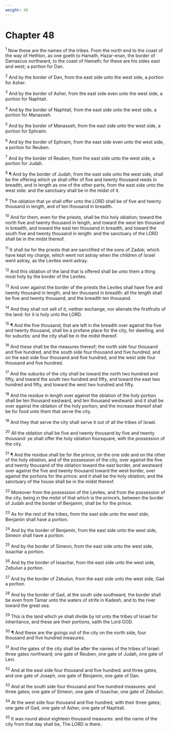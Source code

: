 ```yaml
---
weight: 48
---
```


# Chapter 48

<sup>1</sup> Now these are the names of the tribes. From the north end to the coast of the way of Hethlon, as one goeth to Hamath, Hazar-enan, the border of Damascus northward, to the coast of Hamath; for these are his sides east and west; a portion for Dan. 

<sup>2</sup> And by the border of Dan, from the east side unto the west side, a portion for Asher. 

<sup>3</sup> And by the border of Asher, from the east side even unto the west side, a portion for Naphtali. 

<sup>4</sup> And by the border of Naphtali, from the east side unto the west side, a portion for Manasseh. 

<sup>5</sup> And by the border of Manasseh, from the east side unto the west side, a portion for Ephraim. 

<sup>6</sup> And by the border of Ephraim, from the east side even unto the west side, a portion for Reuben. 

<sup>7</sup> And by the border of Reuben, from the east side unto the west side, a portion for Judah. 

<sup>8</sup> ¶ And by the border of Judah, from the east side unto the west side, shall be the offering which ye shall offer of five and twenty thousand reeds in breadth, and in length as one of the other parts, from the east side unto the west side: and the sanctuary shall be in the midst of it. 

<sup>9</sup> The oblation that ye shall offer unto the LORD shall be of five and twenty thousand in length, and of ten thousand in breadth. 

<sup>10</sup> And for them, even for the priests, shall be this holy oblation; toward the north five and twenty thousand in length, and toward the west ten thousand in breadth, and toward the east ten thousand in breadth, and toward the south five and twenty thousand in length: and the sanctuary of the LORD shall be in the midst thereof. 

<sup>11</sup> It shall be for the priests that are sanctified of the sons of Zadok; which have kept my charge, which went not astray when the children of Israel went astray, as the Levites went astray. 

<sup>12</sup> And this oblation of the land that is offered shall be unto them a thing most holy by the border of the Levites. 

<sup>13</sup> And over against the border of the priests the Levites shall have five and twenty thousand in length, and ten thousand in breadth: all the length shall be five and twenty thousand, and the breadth ten thousand. 

<sup>14</sup> And they shall not sell of it, neither exchange, nor alienate the firstfruits of the land: for it is holy unto the LORD. 

<sup>15</sup> ¶ And the five thousand, that are left in the breadth over against the five and twenty thousand, shall be a profane place for the city, for dwelling, and for suburbs: and the city shall be in the midst thereof. 

<sup>16</sup> And these shall be the measures thereof; the north side four thousand and five hundred, and the south side four thousand and five hundred, and on the east side four thousand and five hundred, and the west side four thousand and five hundred. 

<sup>17</sup> And the suburbs of the city shall be toward the north two hundred and fifty, and toward the south two hundred and fifty, and toward the east two hundred and fifty, and toward the west two hundred and fifty. 

<sup>18</sup> And the residue in length over against the oblation of the holy portion shall be ten thousand eastward, and ten thousand westward: and it shall be over against the oblation of the holy portion; and the increase thereof shall be for food unto them that serve the city. 

<sup>19</sup> And they that serve the city shall serve it out of all the tribes of Israel. 

<sup>20</sup> All the oblation shall be five and twenty thousand by five and twenty thousand: ye shall offer the holy oblation foursquare, with the possession of the city. 

<sup>21</sup> ¶ And the residue shall be for the prince, on the one side and on the other of the holy oblation, and of the possession of the city, over against the five and twenty thousand of the oblation toward the east border, and westward over against the five and twenty thousand toward the west border, over against the portions for the prince: and it shall be the holy oblation; and the sanctuary of the house shall be in the midst thereof. 

<sup>22</sup> Moreover from the possession of the Levites, and from the possession of the city, being in the midst of that which is the prince’s, between the border of Judah and the border of Benjamin, shall be for the prince. 

<sup>23</sup> As for the rest of the tribes, from the east side unto the west side, Benjamin shall have a portion. 

<sup>24</sup> And by the border of Benjamin, from the east side unto the west side, Simeon shall have a portion. 

<sup>25</sup> And by the border of Simeon, from the east side unto the west side, Issachar a portion. 

<sup>26</sup> And by the border of Issachar, from the east side unto the west side, Zebulun a portion. 

<sup>27</sup> And by the border of Zebulun, from the east side unto the west side, Gad a portion. 

<sup>28</sup> And by the border of Gad, at the south side southward, the border shall be even from Tamar unto the waters of strife in Kadesh, and to the river toward the great sea. 

<sup>29</sup> This is the land which ye shall divide by lot unto the tribes of Israel for inheritance, and these are their portions, saith the Lord GOD. 

<sup>30</sup> ¶ And these are the goings out of the city on the north side, four thousand and five hundred measures. 

<sup>31</sup> And the gates of the city shall be after the names of the tribes of Israel: three gates northward; one gate of Reuben, one gate of Judah, one gate of Levi. 

<sup>32</sup> And at the east side four thousand and five hundred: and three gates; and one gate of Joseph, one gate of Benjamin, one gate of Dan. 

<sup>33</sup> And at the south side four thousand and five hundred measures: and three gates; one gate of Simeon, one gate of Issachar, one gate of Zebulun. 

<sup>34</sup> At the west side four thousand and five hundred, with their three gates; one gate of Gad, one gate of Asher, one gate of Naphtali. 

<sup>35</sup> It was round about eighteen thousand measures: and the name of the city from that day shall be, The LORD is there. 

